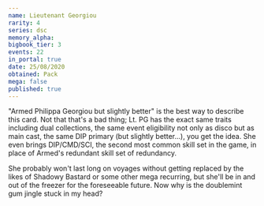 ```yaml
---
name: Lieutenant Georgiou
rarity: 4
series: dsc
memory_alpha:
bigbook_tier: 3
events: 22
in_portal: true
date: 25/08/2020
obtained: Pack
mega: false
published: true
---
```


"Armed Philippa Georgiou but slightly better" is the best way to describe this card. Not that that's a bad thing; Lt. PG has the exact same traits including dual collections, the same event eligibility not only as disco but as main cast, the same DIP primary (but slightly better...), you get the idea. She even brings DIP/CMD/SCI, the second most common skill set in the game, in place of Armed's redundant skill set of redundancy.

She probably won't last long on voyages without getting replaced by the likes of Shadowy Bastard or some other mega recurring, but she'll be in and out of the freezer for the foreseeable future. Now why is the doublemint gum jingle stuck in my head?
